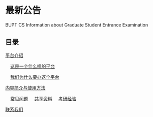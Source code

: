 # 最新公告
BUPT CS Information about Graduate Student Entrance Examination

## 目录

[平台介绍](#平台介绍)

&nbsp;&nbsp;&nbsp;&nbsp;[这是一个什么样的平台](#这是一个什么样的平台)

&nbsp;&nbsp;&nbsp;&nbsp;[我们为什么要办这个平台](#我们为什么要办这样一个平台)

[内容简介与使用方法](#内容简介与使用方法)

&nbsp;&nbsp;&nbsp;&nbsp;[常见问题](#常见问题)
&nbsp;&nbsp;&nbsp;&nbsp;[共享资料](#共享资料)
&nbsp;&nbsp;&nbsp;&nbsp;[考研经验](#考研经验)

[联系我们](#联系我们)
